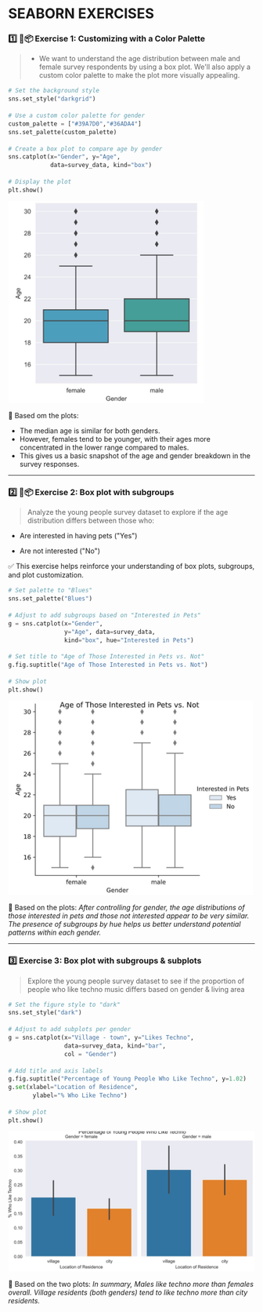 # SEABORN EXERCISES

### 1️⃣ 🎨📦 Exercise 1: Customizing with a Color Palette
> - We want to understand the age distribution between male and female survey respondents by using a box plot. We'll also apply a custom color palette to make the plot more visually appealing.

```python
# Set the background style
sns.set_style("darkgrid")

# Use a custom color palette for gender
custom_palette = ["#39A7D0","#36ADA4"]
sns.set_palette(custom_palette)

# Create a box plot to compare age by gender
sns.catplot(x="Gender", y="Age", 
            data=survey_data, kind="box")

# Display the plot
plt.show()
```
<left>
  <img src="customized1.JPG" width="400">
</left>

🔑 Based om the plots:
- The median age is similar for both genders.
- However, females tend to be younger, with their ages more concentrated in the lower range compared to males.
- This gives us a basic snapshot of the age and gender breakdown in the survey responses.


---

### 2️⃣ 🎨📦 Exercise 2: Box plot with subgroups

> Analyze the young people survey dataset to explore if the age distribution differs between those who:

- Are interested in having pets ("Yes")

- Are not interested ("No")

✅ This exercise helps reinforce your understanding of box plots, subgroups, and plot customization.

```python
# Set palette to "Blues"
sns.set_palette("Blues")

# Adjust to add subgroups based on "Interested in Pets"
g = sns.catplot(x="Gender",
                y="Age", data=survey_data, 
                kind="box", hue="Interested in Pets")

# Set title to "Age of Those Interested in Pets vs. Not"
g.fig.suptitle("Age of Those Interested in Pets vs. Not")

# Show plot
plt.show()
```
<left>
  <img src="exercise2.JPG" width="500">
</left>

🔑 Based on the plots:
*After controlling for gender, the age distributions of those interested in pets and those not interested appear to be very similar. The presence of subgroups by hue helps us better understand potential patterns within each gender.*

---

### 3️⃣ Exercise 3: Box plot with subgroups & subplots

> Explore the young people survey dataset to see if the proportion of people who like techno music differs based on gender & living area

```python
# Set the figure style to "dark"
sns.set_style("dark")

# Adjust to add subplots per gender
g = sns.catplot(x="Village - town", y="Likes Techno", 
                data=survey_data, kind="bar",
                col = "Gender")

# Add title and axis labels
g.fig.suptitle("Percentage of Young People Who Like Techno", y=1.02)
g.set(xlabel="Location of Residence", 
       ylabel="% Who Like Techno")

# Show plot
plt.show()
```
<left>
  <img src="title_subtitle.JPG" width="700">
</left>

🔑 Based on the two plots:
*In summary, Males like techno more than females overall. Village residents (both genders) tend to like techno more than city residents.*



